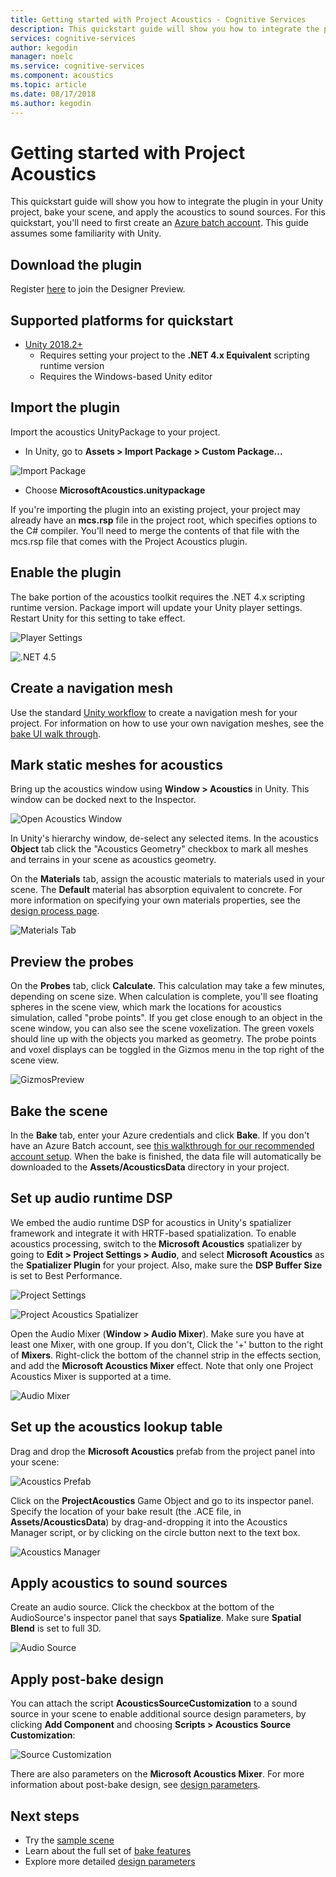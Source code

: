 ```yaml
---
title: Getting started with Project Acoustics - Cognitive Services
description: This quickstart guide will show you how to integrate the plugin in your Unity project, bake your scene, and apply the acoustics to sound sources.
services: cognitive-services
author: kegodin
manager: noelc
ms.service: cognitive-services
ms.component: acoustics
ms.topic: article
ms.date: 08/17/2018
ms.author: kegodin
---
```


# Getting started with Project Acoustics
This quickstart guide will show you how to integrate the plugin in your Unity project, bake your scene, and apply the acoustics to sound sources. For this quickstart, you'll need to first create an [Azure batch account](create-azure-account.md). This guide assumes some familiarity with Unity.

## Download the plugin
Register [here](https://forms.office.com/Pages/ResponsePage.aspx?id=v4j5cvGGr0GRqy180BHbRwMoAEhDCLJNqtVIPwQN6rpUOFRZREJRR0NIQllDOTQ1U0JMNVc4OFNFSy4u) to join the Designer Preview.

## Supported platforms for quickstart
* [Unity 2018.2+](http://www.unity3d.com)
  * Requires setting your project to the **.NET 4.x Equivalent** scripting runtime version 
  * Requires the Windows-based Unity editor

## Import the plugin
Import the acoustics UnityPackage to your project. 
* In Unity, go to **Assets > Import Package > Custom Package...**

![Import Package](media/ImportPackage.png)  

* Choose **MicrosoftAcoustics.unitypackage**

If you're importing the plugin into an existing project, your project may already have an **mcs.rsp** file in the project root, which specifies options to the C# compiler. You'll need to merge the contents of that file with the mcs.rsp file that comes with the Project Acoustics plugin.

## Enable the plugin
The bake portion of the acoustics toolkit requires the .NET 4.x scripting runtime version. Package import will update your Unity player settings. Restart Unity for this setting to take effect.

![Player Settings](media/PlayerSettings.png)

![.NET 4.5](media/Net45.png)

## Create a navigation mesh
Use the standard [Unity workflow](https://docs.unity3d.com/Manual/nav-BuildingNavMesh.html) to create a navigation mesh for your project. For information on how to use your own navigation meshes, see the [bake UI walk through](bake-ui-walkthrough.md).

## Mark static meshes for acoustics
Bring up the acoustics window using **Window > Acoustics** in Unity. This window can be docked next to the Inspector.

![Open Acoustics Window](media/WindowAcoustics.png)

In Unity's hierarchy window, de-select any selected items. In the acoustics **Object** tab click the "Acoustics Geometry" checkbox to mark all meshes and terrains in your scene as acoustics geometry.

On the **Materials** tab, assign the acoustic materials to materials used in your scene. The **Default** material has absorption equivalent to concrete. For more information on specifying your own materials properties, see the [design process page](design-process.md).

![Materials Tab](media/MaterialsTab.png)

## Preview the probes
On the **Probes** tab, click **Calculate**. This calculation may take a few minutes, depending on scene size. When calculation is complete, you'll see floating spheres in the scene view, which mark the locations for acoustics simulation, called "probe points". If you get close enough to an object in the scene window, you can also see the scene voxelization. The green voxels should line up with the objects you marked as geometry. The probe points and voxel displays can be toggled in the Gizmos menu in the top right of the scene view.

![GizmosPreview](media/BakePreviewWithGizmos.png)

## Bake the scene
In the **Bake** tab, enter your Azure credentials and click **Bake**. If you don't have an Azure Batch account, see [this walkthrough for our recommended account setup](create-azure-account.md).
When the bake is finished, the data file will automatically be downloaded to the **Assets/AcousticsData** directory in your project.

## Set up audio runtime DSP
We embed the audio runtime DSP for acoustics in Unity's spatializer framework and integrate it with HRTF-based spatialization. To enable acoustics processing, switch to the **Microsoft Acoustics** spatializer by going to **Edit > Project Settings > Audio**, and select **Microsoft Acoustics** as the **Spatializer Plugin** for your project. Also, make sure the **DSP Buffer Size** is set to Best Performance.

![Project Settings](media/ProjectSettings.png)  

![Project Acoustics Spatializer](media/ChooseSpatializer.png)

Open the Audio Mixer (**Window > Audio Mixer**). Make sure you have at least one Mixer, with one group. If you don't, Click the '+' button to the right of **Mixers**. Right-click the bottom of the channel strip in the effects section, and add the **Microsoft Acoustics Mixer** effect. Note that only one Project Acoustics Mixer is supported at a time.

![Audio Mixer](media/AudioMixer.png)

## Set up the acoustics lookup table
Drag and drop the **Microsoft Acoustics** prefab from the project panel into your scene:

![Acoustics Prefab](media/AcousticsPrefab.png)

Click on the **ProjectAcoustics** Game Object and go to its inspector panel. Specify the location of your bake result (the .ACE file, in **Assets/AcousticsData**) by drag-and-dropping it into the Acoustics Manager script, or by clicking on the circle button next to the text box.

![Acoustics Manager](media/AcousticsManager.png)  

## Apply acoustics to sound sources
Create an audio source. Click the checkbox at the bottom of the AudioSource's inspector panel that says **Spatialize**. Make sure **Spatial Blend** is set to full 3D.  

![Audio Source](media/AudioSource.png)

## Apply post-bake design
You can attach the script **AcousticsSourceCustomization** to a sound source in your scene to enable additional source design parameters, by clicking **Add Component** and choosing **Scripts > Acoustics Source Customization**:

![Source Customization](media/SourceCustomization.png)

There are also parameters on the **Microsoft Acoustics Mixer**. For more information about post-bake design, see [design parameters](design-process.md).

## Next steps
* Try the [sample scene](sample-walkthrough.md)
* Learn about the full set of [bake features](bake-ui-walkthrough.md)
* Explore more detailed [design parameters](design-process.md)

